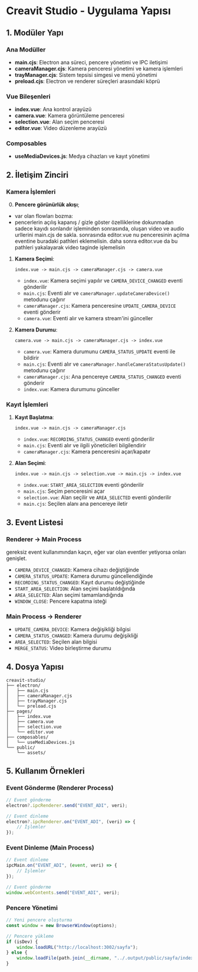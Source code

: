 # Creavit Studio - Uygulama Yapısı

## 1. Modüler Yapı

### Ana Modüller

- **main.cjs**: Electron ana süreci, pencere yönetimi ve IPC iletişimi
- **cameraManager.cjs**: Kamera penceresi yönetimi ve kamera işlemleri
- **trayManager.cjs**: Sistem tepsisi simgesi ve menü yönetimi
- **preload.cjs**: Electron ve renderer süreçleri arasındaki köprü

### Vue Bileşenleri

- **index.vue**: Ana kontrol arayüzü
- **camera.vue**: Kamera görüntüleme penceresi
- **selection.vue**: Alan seçim penceresi
- **editor.vue**: Video düzenleme arayüzü

### Composables

- **useMediaDevices.js**: Medya cihazları ve kayıt yönetimi

## 2. İletişim Zinciri

### Kamera İşlemleri

0. **Pencere görünürlük akışı**;

- var olan flowları bozma:
- pencerlerin açılış kapanış / gizle göster özelliklerine dokunmadan sadece kayıdı sonlandır işleminden sonrasında, oluşan video ve audio urllerini main.cjs de sakla. sonrasında editor.vue nu penceresinin açılma eventine buradaki pathleri eklemelisin. daha sonra editor.vue da bu pathleri yakalayarak video taginde işlemelisin

1. **Kamera Seçimi**:

   ```
   index.vue -> main.cjs -> cameraManager.cjs -> camera.vue
   ```

   - `index.vue`: Kamera seçimi yapılır ve `CAMERA_DEVICE_CHANGED` eventi gönderilir
   - `main.cjs`: Eventi alır ve `cameraManager.updateCameraDevice()` metodunu çağırır
   - `cameraManager.cjs`: Kamera penceresine `UPDATE_CAMERA_DEVICE` eventi gönderir
   - `camera.vue`: Eventi alır ve kamera stream'ini günceller

2. **Kamera Durumu**:
   ```
   camera.vue -> main.cjs -> cameraManager.cjs -> index.vue
   ```
   - `camera.vue`: Kamera durumunu `CAMERA_STATUS_UPDATE` eventi ile bildirir
   - `main.cjs`: Eventi alır ve `cameraManager.handleCameraStatusUpdate()` metodunu çağırır
   - `cameraManager.cjs`: Ana pencereye `CAMERA_STATUS_CHANGED` eventi gönderir
   - `index.vue`: Kamera durumunu günceller

### Kayıt İşlemleri

1. **Kayıt Başlatma**:

   ```
   index.vue -> main.cjs -> cameraManager.cjs
   ```

   - `index.vue`: `RECORDING_STATUS_CHANGED` eventi gönderilir
   - `main.cjs`: Eventi alır ve ilgili yöneticileri bilgilendirir
   - `cameraManager.cjs`: Kamera penceresini açar/kapatır

2. **Alan Seçimi**:
   ```
   index.vue -> main.cjs -> selection.vue -> main.cjs -> index.vue
   ```
   - `index.vue`: `START_AREA_SELECTION` eventi gönderilir
   - `main.cjs`: Seçim penceresini açar
   - `selection.vue`: Alan seçilir ve `AREA_SELECTED` eventi gönderilir
   - `main.cjs`: Seçilen alanı ana pencereye iletir

## 3. Event Listesi

### Renderer -> Main Process

gereksiz event kullanımından kaçın, eğer var olan eventler yetiyorsa onları
genişlet.

- `CAMERA_DEVICE_CHANGED`: Kamera cihazı değiştiğinde
- `CAMERA_STATUS_UPDATE`: Kamera durumu güncellendiğinde
- `RECORDING_STATUS_CHANGED`: Kayıt durumu değiştiğinde
- `START_AREA_SELECTION`: Alan seçimi başlatıldığında
- `AREA_SELECTED`: Alan seçimi tamamlandığında
- `WINDOW_CLOSE`: Pencere kapatma isteği

### Main Process -> Renderer

- `UPDATE_CAMERA_DEVICE`: Kamera değişikliği bilgisi
- `CAMERA_STATUS_CHANGED`: Kamera durumu değişikliği
- `AREA_SELECTED`: Seçilen alan bilgisi
- `MERGE_STATUS`: Video birleştirme durumu

## 4. Dosya Yapısı

```
creavit-studio/
├── electron/
│   ├── main.cjs
│   ├── cameraManager.cjs
│   ├── trayManager.cjs
│   └── preload.cjs
├── pages/
│   ├── index.vue
│   ├── camera.vue
│   ├── selection.vue
│   └── editor.vue
├── composables/
│   └── useMediaDevices.js
└── public/
    └── assets/
```

## 5. Kullanım Örnekleri

### Event Gönderme (Renderer Process)

```javascript
// Event gönderme
electron?.ipcRenderer.send("EVENT_ADI", veri);

// Event dinleme
electron?.ipcRenderer.on("EVENT_ADI", (veri) => {
	// İşlemler
});
```

### Event Dinleme (Main Process)

```javascript
// Event dinleme
ipcMain.on("EVENT_ADI", (event, veri) => {
	// İşlemler
});

// Event gönderme
window.webContents.send("EVENT_ADI", veri);
```

### Pencere Yönetimi

```javascript
// Yeni pencere oluşturma
const window = new BrowserWindow(options);

// Pencere yükleme
if (isDev) {
	window.loadURL("http://localhost:3002/sayfa");
} else {
	window.loadFile(path.join(__dirname, "../.output/public/sayfa/index.html"));
}
```
